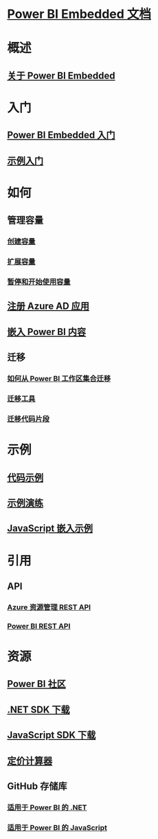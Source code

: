 # [Power BI Embedded 文档](index.md)

# 概述
## [关于 Power BI Embedded](what-is-power-bi-embedded.md)

# 入门
## [Power BI Embedded 入门](get-started.md)
## [示例入门](https://powerbi.microsoft.com/documentation/powerbi-developer-embed-sample-app-owns-data/)

# 如何
## 管理容量
### [创建容量](create-capacity.md)
### [扩展容量](scale-capacity.md)
### [暂停和开始使用容量](pause-start.md)
## [注册 Azure AD 应用](https://powerbi.microsoft.com/documentation/powerbi-developer-register-app/)
## [嵌入 Power BI 内容](https://powerbi.microsoft.com/documentation/powerbi-developer-embedding-content/)

## 迁移
### [如何从 Power BI 工作区集合迁移](migrate-from-power-bi-workspace-collections.md)
### [迁移工具](migrate-tool.md)
### [迁移代码片段](migrate-code-snippets.md)

# 示例
## [代码示例](https://github.com/Microsoft/PowerBI-Developer-Samples)
## [示例演练](https://powerbi.microsoft.com/documentation/powerbi-developer-embed-sample-app-owns-data/)
## [JavaScript 嵌入示例](https://microsoft.github.io/PowerBI-JavaScript/demo/)

# 引用
## API
### [Azure 资源管理 REST API](https://docs.microsoft.com/rest/api/power-bi-embedded/)
### [Power BI REST API](https://msdn.microsoft.com/en-us/library/mt147898.aspx)

# 资源
## [Power BI 社区](http://community.powerbi.com/t5/Developer/bd-p/Developer)
## [.NET SDK 下载](https://www.nuget.org/packages/Microsoft.PowerBI.Api/)
## [JavaScript SDK 下载](https://www.nuget.org/packages/Microsoft.PowerBI.JavaScript/)
## [定价计算器](https://azure.microsoft.com/pricing/calculator/)
## GitHub 存储库
### [适用于 Power BI 的 .NET](https://github.com/Microsoft/PowerBI-CSharp)
### [适用于 Power BI 的 JavaScript](https://github.com/Microsoft/PowerBI-JavaScript)



